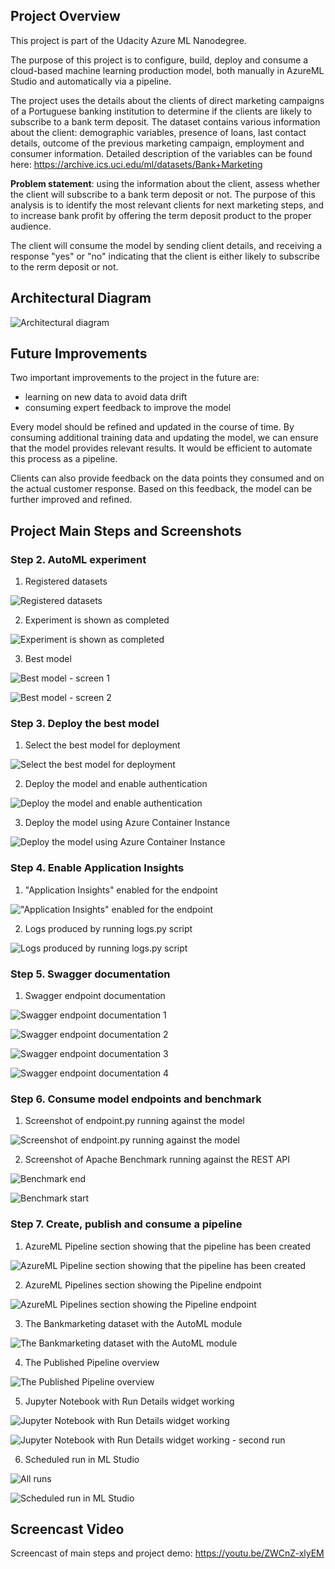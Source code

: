 ## Project Overview 

This project is part of the Udacity Azure ML Nanodegree.

The purpose of this project is to configure, build, deploy and consume a cloud-based machine learning production model, both manually in AzureML Studio and automatically via a pipeline. 

The project uses the details about the clients of direct marketing campaigns of a Portuguese banking institution to determine if the clients are likely to subscribe to a bank term deposit. The dataset contains various information about the client: demographic variables, presence of loans, last contact details, outcome of the previous marketing campaign, employment and consumer information. Detailed description of the variables can be found here: https://archive.ics.uci.edu/ml/datasets/Bank+Marketing 

**Problem statement**: using the information about the client, assess whether the client will subscribe to a bank term deposit or not. The purpose of this analysis is to identify the most relevant clients for next marketing steps, and to increase bank profit by offering the term deposit product to the proper audience. 

The client will consume the model by sending client details, and receiving a response "yes" or "no" indicating that the client is either likely to subscribe to the rerm deposit or not. 

## Architectural Diagram 

![Architectural diagram](project_architecture.png)

## Future Improvements

Two important improvements to the project in the future are:
- learning on new data to avoid data drift
- consuming expert feedback to improve the model

Every model should be refined and updated in the course of time. By consuming additional training data and updating the model, we can ensure that the model provides relevant results. It would be efficient to automate this process as a pipeline.

Clients can also provide feedback on the data points they consumed and on the actual customer response. Based on this feedback, the model can be further improved and refined. 

## Project Main Steps and Screenshots

### Step 2. AutoML experiment

1. Registered datasets

![Registered datasets](screenshots/2_1_registered_datasets.png)

2. Experiment is shown as completed

![Experiment is shown as completed](screenshots/2_2_completed_experiment.png)

3. Best model 

![Best model - screen 1](screenshots/2_3_best_model_1.png)

![Best model - screen 2](screenshots/2_3_best_model_2.png)

### Step 3. Deploy the best model 

1. Select the best model for deployment

![Select the best model for deployment](screenshots/3_1_model_deployment_settings.png)

2. Deploy the model and enable authentication 

![Deploy the model and enable authentication](screenshots/3_1_model_deployment_settings.png)

3. Deploy the model using Azure Container Instance 

![Deploy the model using Azure Container Instance](screenshots/3_2_deployment_completed.png)

### Step 4. Enable Application Insights

1. "Application Insights" enabled for the endpoint

!["Application Insights" enabled for the endpoint](screenshots/4_1_application_insights_enabled.png)

2. Logs produced by running logs.py script

![Logs produced by running logs.py script](screenshots/4_2_logs_output.png)

### Step 5. Swagger documentation 

1. Swagger endpoint documentation

![Swagger endpoint documentation 1](screenshots/5_1_swagger_get.png)

![Swagger endpoint documentation 2](screenshots/5_1_swagger_get_2.png)

![Swagger endpoint documentation 3](screenshots/5_1_swagger_get_3.png)

![Swagger endpoint documentation 4](screenshots/5_1_swagger_post.png)

### Step 6. Consume model endpoints and benchmark 

1. Screenshot of endpoint.py running against the model 

![Screenshot of endpoint.py running against the model](screenshots/6_1_endpoint_py_run.png)

2. Screenshot of Apache Benchmark running against the REST API 

![Benchmark end](screenshots/6_2_benchmark_start.png)

![Benchmark start](screenshots/6_2_benchmark_end.png)

### Step 7. Create, publish and consume a pipeline

1. AzureML Pipeline section showing that the pipeline has been created

![AzureML Pipeline section showing that the pipeline has been created](screenshots/7_1_created_pipeline.png)

2. AzureML Pipelines section showing the Pipeline endpoint

![AzureML Pipelines section showing the Pipeline endpoint](screenshots/7_2_pipeline_endpoint.png)

3. The Bankmarketing dataset with the AutoML module 

![The Bankmarketing dataset with the AutoML module ](screenshots/7_3_dataset_and_automl_module.png)

4. The Published Pipeline overview 

![The Published Pipeline overview](screenshots/7_4_published_pipeline.png)

5. Jupyter Notebook with Run Details widget working 

![Jupyter Notebook with Run Details widget working](screenshots/7_5_run_details_widget.png)

![Jupyter Notebook with Run Details widget working - second run](screenshots/7_5_run_details_widget_second_run.png)

6. Scheduled run in ML Studio 

![All runs](screenshots/7_6_all_runs.png)

![Scheduled run in ML Studio](screenshots/7_6_scheduled_run.png)

## Screencast Video 
Screencast of main steps and project demo: https://youtu.be/ZWCnZ-xlyEM 
